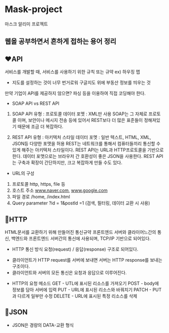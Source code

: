 # Mask-project
마스크 알리미 프로젝트

**웹을 공부하면서 흔하게 접하는 용어 정리**
---------------------------------------------------
## ❤️API
서비스를 개발할 때, 서비스를 사용하기 위한 규칙 또는 규약
ex) 하우징 맵 
- 지도를 설정하는 것이 너무 번거로워 구글지도 위에 부동산 정보를 띄우는 것

만약 기업이 API를 제공하지 않으면?
파싱 등을 이용하여 직접 코딩해야 한다.

* SOAP API vs REST API
1. SOAP API
유형 : 프로토콜
데이터 포멧 : XML만 사용
SOAP는 그 자체로 프로토콜 이며, 보안이나 메시지 전송 등에 있어서 REST보다 더 많은 표준들이 정해져있기 때문에 조금 더 복잡하다.

2. REST API
유형 : 아키텍처 스타일
데이터 포멧 : 일반 텍스트, HTML, XML, JSON등 다양한 포맷을 허용
REST는 네트워크를 통해서 컴퓨터들끼리 통신할 수 있게 해주는 아키텍처 스타일이다.
REST API는 URL과 HTTP프로토콜을 기반으로 한다. 데이터 포맷으로는 브라우저 간 호환성이 좋은 JSON을 사용한다.
REST API는 구축과 확장이 간단하지만, 크고 복잡하게 만들 수도 있다.

* URL의 구성
1. 프로토콜  http, https, file 등
2. 호스트 주소 www.naver.com, www.google.com
3. 파일 경로 /home, /index.html
4. Query parameter ?id = 1&postld =1 (검색, 필터링, 데이터 교환 시 사용)

## 🧡HTTP
HTML문서를 교환하기 위해 만들어진 통신규약
프론트엔드 서버와 클라이어느간의 통신, 백엔드와 프론트엔드 서버간의 통신에 사용되며, TCP/IP 기반으로 되어있다.

* HTTP 통신 방식
요청(request) / 응답(response) 구조로 되어있다.
- 클라이언트가 HTTP request를 서버에 보내면 서버는 HTTP response를 보내는 구조이다.
- 클라이언트와 서버의 모든 통신은 요청과 응답으로 이루어진다.

* HTTP의 요청 메소드
GET - UTL에 표시된 리소스를 가져오기
POST - body에 정보를 담아 서버에 입력
PUT - URL에 표시된 리소스와 바꿔치기
PATCH - PUT과 다르게 일부만 수정
DELETE - URL에 표시된 특정 리소스를 삭제

## 💛JSON
- JSON은 경량의 DATA-교환 형식


